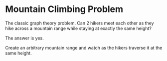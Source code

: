 # Mountain Climbing Problem

The classic graph theory problem. Can 2 hikers meet each other as they hike across a mountain range while staying at exactly the same height?

The answer is yes.

Create an arbitrary mountain range and watch as the hikers traverse it at the same height.
